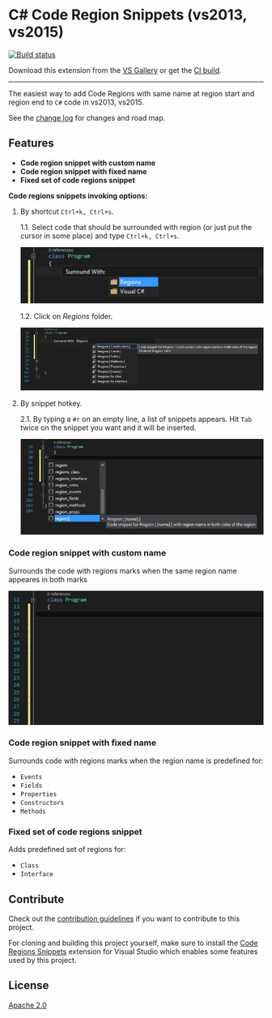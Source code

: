 # C# Code Region Snippets (vs2013, vs2015)

[![Build status](https://ci.appveyor.com/api/projects/status/4p5c0dy577mrmevf?svg=true)](https://ci.appveyor.com/project/yuri-s100/coderegionssnippets-vsextension)

<!-- Update the VS Gallery link after you upload the VSIX-->
Download this extension from the [VS Gallery](https://marketplace.visualstudio.com/vsgallery/26e59a14-f92c-40b1-8dc8-a62b3f55e68a)
or get the [CI build](http://vsixgallery.com/extension/BE701C9A-FDDD-44C9-AAA9-69B441577417/).

---------------------------------------

The easiest way to add Code Regions with same name at region start and region end to `C#` code in vs2013, vs2015.

See the [change log](CHANGELOG.md) for changes and road map.

## Features

- **Code region snippet with custom name**
- **Code region snippet with fixed name**
- **Fixed set of code regions snippet** 

**Code regions snippets invoking options:**

1. By shortcut `Ctrl+k, Ctrl+s`.

    1.1. Select code that should be surrounded with region (or just put the cursor in some place) and type `Ctrl+k, Ctrl+s`.
    
    [![Shortcut Ctrl+k, Ctrl+s](Art/snippets_01.png)](Art/snippets_01.png)

	1.2. Click on *Regions* folder.

	[![Regions folder](Art/snippets_02.png)](Art/snippets_02.png)

2. By snippet hotkey.
	
	2.1. By typing a `#r` on an empty line, a list of snippets appears. Hit `Tab` twice on the snippet you want and it will be inserted.

	[![Regions folder](Art/snippets_03.png)](Art/snippets_03.png)

### Code region snippet with custom name
Surrounds the code with regions marks when the same region name appeares in both marks

[![Region with custom name](Art/snippet_custom_01.gif)](Art/snippet_custom_01.gif)

### Code region snippet with fixed name
Surrounds code with regions marks when the region name is predefined for:
  - `Events`
  - `Fields`
  - `Properties`
  - `Constructors`
  - `Methods`

### Fixed set of code regions snippet
Adds predefined set of regions for:
  - `Class`
  - `Interface`


## Contribute
Check out the [contribution guidelines](CONTRIBUTING.md)
if you want to contribute to this project.

For cloning and building this project yourself, make sure
to install the
[Code Regions Snippets](https://marketplace.visualstudio.com/items?itemName=YurS.CodeRegionSnippets)
extension for Visual Studio which enables some features
used by this project.

## License
[Apache 2.0](LICENSE)